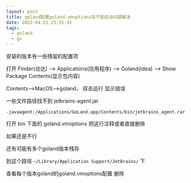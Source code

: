 ```yaml
---
layout: post
title: goland配置goland.vmoptions后不能启动问题解决
date: 2022-04-21 23:55:42
tags:
  - goland
  - go
---
```


安装的版本有一些残留的配置项

打开 Finder(访达) --> Applications(应用程序) --> Goland(idea) --> Show Package Contents(显示包内容)

Contents-->MacOS-->goland， 双击运行
显示错误 

一些文件路径找不到 jetbrains-agent.jar

`-javaagent:/Applications/GoLand.app/Contents/bin/jetbrains_agent.rar`

打开 bin 下面的 goland.vmoptions 把这行注释或者直接删除

如果还是不行

还有可能有多个goland版本残存

到这个路径 `~/Library/Application Support/JetBrains/` 下 

查看每个版本goland的goland.vmoptions配置 删除